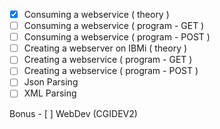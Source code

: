 - [x] Consuming a webservice ( theory )
- [ ]  Consuming a webservice ( program - GET )
- [ ]  Consuming a webservice ( program - POST )
- [ ]  Creating a webserver on IBMi ( theory )
- [ ]  Creating a webservice ( program - GET )
- [ ]  Creating a webservice ( program - POST )
- [ ]  Json Parsing 
- [ ]  XML Parsing 
  
Bonus - [ ] WebDev (CGIDEV2)
  
